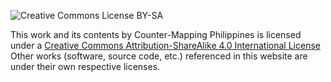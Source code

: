 ![Creative Commons License BY-SA](https://i.creativecommons.org/l/by-sa/4.0/80x15.png)

This work and its contents by Counter-Mapping Philippines is licensed under a [Creative Commons Attribution-ShareAlike 4.0 International License](http://creativecommons.org/licenses/by-sa/4.0/)
Other works (software, source code, etc.) referenced in this website are under their own respective licenses.
